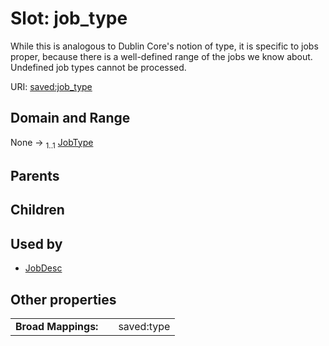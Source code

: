 
# Slot: job_type


While this is analogous to Dublin Core's notion of type, it is specific to jobs proper, because there is a well-defined range of the jobs we know about. Undefined job types cannot be processed.

URI: [saved:job_type](https://marine.gov.scot/metadata/saved/schema/job_type)


## Domain and Range

None &#8594;  <sub>1..1</sub> [JobType](JobType.md)

## Parents


## Children


## Used by

 * [JobDesc](JobDesc.md)

## Other properties

|  |  |  |
| --- | --- | --- |
| **Broad Mappings:** | | saved:type |

